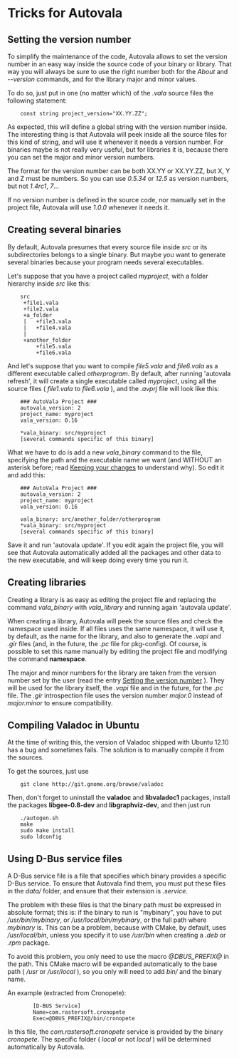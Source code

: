 # Tricks for Autovala

## Setting the version number

To simplify the maintenance of the code, Autovala allows to set the version number in an easy way inside the source code of your binary or library. That way you will always be sure to use the right number both for the *About* and *--version* commands, and for the library major and minor values.

To do so, just put in one (no matter which) of the *.vala* source files the following statement:

        const string project_version="XX.YY.ZZ";

As expected, this will define a global string with the version number inside. The interesting thing is that Autovala will peek inside all the source files for this kind of string, and will use it whenever it needs a version number. For binaries maybe is not really very useful, but for libraries it is, because there you can set the major and minor version numbers.

The format for the version number can be both XX.YY or XX.YY.ZZ, but X, Y and Z must be numbers. So you can use *0.5.34* or *12.5* as version numbers, but not *1.4rc1*, *7*...

If no version number is defined in the source code, nor manually set in the project file, Autovala will use *1.0.0* whenever it needs it.

## Creating several binaries

By default, Autovala presumes that every source file inside *src* or its subdirectories belongs to a single binary. But maybe you want to generate several binaries because your program needs several executables.

Let's suppose that you have a project called *myproject*, with a folder hierarchy inside *src* like this:

        src
         +file1.vala
         +file2.vala
         +a_folder
         |   +file3.vala
         |   +file4.vala
         |
         +another_folder
             +file5.vala
             +file6.vala


And let's suppose that you want to compile *file5.vala* and *file6.vala* as a different executable called *otherprogram*. By default, after running 'autovala refresh', it will create a single executable called *myproject*, using all the source files ( *file1.vala* to *file6.vala* ), and the *.avprj* file will look like this:

        ### AutoVala Project ###
        autovala_version: 2
        project_name: myproject
        vala_version: 0.16

        *vala_binary: src/myproject
        [several commands specific of this binary]

What we have to do is add a new *vala_binary* command to the file, specifying the path and the executable name we want (and WITHOUT an asterisk before; read [Keeping your changes](wiki/Keeping-Your-Changes) to understand why). So edit it and add this:

        ### AutoVala Project ###
        autovala_version: 2
        project_name: myproject
        vala_version: 0.16

        vala_binary: src/another_folder/otherprogram
        *vala_binary: src/myproject
        [several commands specific of this binary]

Save it and run 'autovala update'. If you edit again the project file, you will see that Autovala automatically added all the packages and other data to the new executable, and will keep doing every time you run it.


## Creating libraries

Creating a library is as easy as editing the project file and replacing the command *vala_binary* with *vala_library* and running again 'autovala update'.

When creating a library, Autovala will peek the source files and check the namespace used inside. If all files uses the same namespace, it will use it, by default, as the name for the library, and also to generate the *.vapi* and *.gir* files (and, in the future, the *.pc* file for pkg-config). Of course, is possible to set this name manually by editing the project file and modifying the command **namespace**.

The major and minor numbers for the library are taken from the version number set by the user (read the entry [Setting the version number](tricks#setting-the-version-number) ). They will be used for the library itself, the *.vapi* file and in the future, for the *.pc* file. The *.gir* introspection file uses the version number *major.0* instead of *major.minor* to ensure compatibility.

## Compiling Valadoc in Ubuntu

At the time of writing this, the version of Valadoc shipped with Ubuntu 12.10 has a bug and sometimes fails. The solution is to manually compile it from the sources.

To get the sources, just use

        git clone http://git.gnome.org/browse/valadoc

Then, don't forget to uninstall the **valadoc** and **libvaladoc1** packages, install the packages **libgee-0.8-dev** and **libgraphviz-dev**, and then just run

        ./autogen.sh
        make
        sudo make install
        sudo ldconfig

## Using D-Bus service files

A D-Bus service file is a file that specifies which binary provides a specific D-Bus service. To ensure that Autovala find them, you must put these files in the *data/* folder, and ensure that their extension is *.service*.

The problem with these files is that the binary path must be expressed in absolute format; this is: if the binary to run is "mybinary", you have to put */usr/bin/mybinary*, or */usr/local/bin/mybinary*, or the full path where *mybinary* is. This can be a problem, because with CMake, by default, uses */usr/local/bin*, unless you specify it to use */usr/bin* when creating a *.deb* or *.rpm* package.

To avoid this problem, you only need to use the macro *\@DBUS_PREFIX\@* in the path. This CMake macro will be expanded automatically to the base path ( */usr* or */usr/local* ), so you only will need to add *bin/* and the binary name.

An example (extracted from Cronopete):

            [D-BUS Service]
            Name=com.rastersoft.cronopete
            Exec=@DBUS_PREFIX@/bin/cronopete

In this file, the *com.rastersoft.cronopete* service is provided by the binary *cronopete*. The specific folder ( *local* or not *local* ) will be determined automatically by Autovala.
